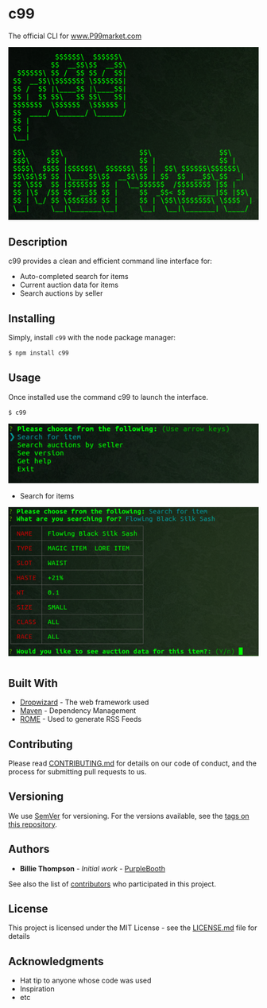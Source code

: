# c99

The official CLI for www.P99market.com

<p align="center">
  <img src="./static/images/c99Logo.png" alt="c99 logo">
</p>

## Description
c99 provides a clean and efficient command line interface for:
* Auto-completed search for items
* Current auction data for items
* Search auctions by seller


## Installing
Simply, install `c99` with the node package manager:

```sh
$ npm install c99
```


## Usage
Once installed use the command c99 to launch the interface.
```sh
$ c99
```
<p align="center">
  <img src="./static/images/c99menuClean.png" alt="c99 logo">
</p>

* Search for items
<p align="center">
  <img src="./static/images/c99ItemSearch.png" alt="c99 logo">
</p>


#
## Built With

* [Dropwizard](http://www.dropwizard.io/1.0.2/docs/) - The web framework used
* [Maven](https://maven.apache.org/) - Dependency Management
* [ROME](https://rometools.github.io/rome/) - Used to generate RSS Feeds

## Contributing

Please read [CONTRIBUTING.md](https://gist.github.com/PurpleBooth/b24679402957c63ec426) for details on our code of conduct, and the process for submitting pull requests to us.

## Versioning

We use [SemVer](http://semver.org/) for versioning. For the versions available, see the [tags on this repository](https://github.com/your/project/tags). 

## Authors

* **Billie Thompson** - *Initial work* - [PurpleBooth](https://github.com/PurpleBooth)

See also the list of [contributors](https://github.com/your/project/contributors) who participated in this project.

## License

This project is licensed under the MIT License - see the [LICENSE.md](LICENSE.md) file for details

## Acknowledgments

* Hat tip to anyone whose code was used
* Inspiration
* etc

